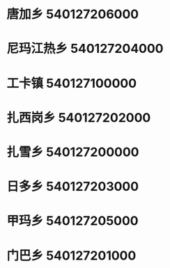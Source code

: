 # 唐加乡 540127206000
# 尼玛江热乡 540127204000
# 工卡镇 540127100000
# 扎西岗乡 540127202000
# 扎雪乡 540127200000
# 日多乡 540127203000
# 甲玛乡 540127205000
# 门巴乡 540127201000
